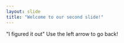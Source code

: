 ```yaml
---
layout: slide
title: "Welcome to our second slide!"
---
```

"I figured it out"
Use the left arrow to go back!
